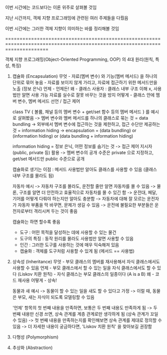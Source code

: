 이번 시간에는 코드보다는 이론 위주로 살펴볼 것임

지난 시간까지, 객체 지향 프로그래밍에 관련된 여러 주제들을 다뤘음

이번 시간에는 그러한 객체 지향이 의미하는 바를 정리해볼 것임

===========================================================================================================================

객체 지향 프로그래밍(Object-Oriented Programming, OOP) 의 4대 원리(원칙, 특성, 특징)

1. 캡슐화 (Encapsulation)
    무엇    - 자료(멤버 변수) 와 기능(멤버 메서드) 을 하나의 단위로 묶어 놓음
            - 자료를 보이지 않게 가리고, 자료에 접근하기 위한 메서드만을 노출 (정보 은닉)
    언제    - 언제든!
    왜      - 클래스 사용자 : 클래스 내부 구조 이해 x, 사용법만 알면 사용 가능
                              자료를 실수로 잘못 바꾸는 것을 방지
    어떻게  - 클래스 안에 멤버 변수, 멤버 메서드 선언 / 접근 제어

    class TV { 볼륨, 채널 등의 멤버 변수 + get/set 함수 등의 멤버 메서드 } 를 예시로 살펴봤음
    -> 멤버 변수와 멤버 메서드를 하나의 클래스로 묶는 것 = data bundling
    -> 외부에서 멤버 변수에 접근하는 것을 제한하고, 접근 수단만 제공하는 것 = information hiding
    -> encapsulation = (data bundling) or (information hiding) or (data bundling + information hiding)

    information hiding = 정보 은닉, 어떤 정보를 숨기는 것
    -> 접근 제어 지시자(public, private 등) 활용
    -> 멤버 변수의 공개 수준은 private 으로 지정하고, get/set 메서드만 public 수준으로 공개

    캡슐화로 생기는 이점 : 메서드 사용법만 알아도 클래스를 사용할 수 있음 (클래스 내부 구조를 몰라도 됨)

    자동차 예시
    -> 자동차 구조를 몰라도, 운전할 줄만 알면 자동차를 몰 수 있음
    -> 물론, 구조를 알면 더 안전하고 효율적으로 자동차를 몰 수 있긴 함
    -> 운전대, 페달, 기어를 어떻게 다뤄야 하는지만 알아도 충분함
    -> 자동차에 대해 잘 모르는 운전자가 자동차 부품을 막 바꾸면, 문제가 생길 수 있음
    -> 운전에 불필요한 부분들은 운전자로부터 격리시켜 두는 것이 좋음

    캡슐화는 하면 할수록 좋음
    - 도구        : 어떤 목적을 달성하는 데에 사용할 수 있는 물건
    - 도구의 특징 : 동작 원리를 몰라도 사용법만 알면 사용할 수 있음
    - 인간        : 그러한 도구를 사용하는 것에 매우 익숙해져 있음
    - 캡슐화      : 객체를 도구처럼 사용할 수 있게 됨 (메서드 == 사용법)

2. 상속성 (Inheritance)
    무엇    - 부모 클래스의 멤버를 재사용해서 자식 클래스에서도 사용할 수 있음
    언제    - 부모 클래스에서 할 수 있는 일을 자식 클래스에서도 할 수 있다 (Liskov 치환 원칙)
            - 자식 클래스는 부모 클래스의 일종이다 (A is a B)
    왜      - 코드 재사용
    어떻게  - 상속!

    동물과 새 예시
    -> 동물이 할 수 있는 일을 새도 할 수 있다고 가정
    -> 이럴 때, 동물은 부모, 새는 자식이 되도록 모델링할 수 있음

    '언제' 항목의 첫 번째 내용을 만족하면, 보통은 두 번째 내용도 만족하게 됨
    -> 두 번째 내용만 신경 쓰면, 상속 관계를 계층 관계로만 생각하게 됨 (상속 관계가 꼬일 수 있음)
    -> 첫 번째 내용을 만족하는지를 확인해보면 상속 관계를 제대로 정의할 수 있음
    -> 더 자세한 내용이 궁금하다면, 'Liskov 치환 원칙' 을 찾아보길 권장함

3. 다형성 (Polymorphism)

4. 추상화 (Abstraction)
